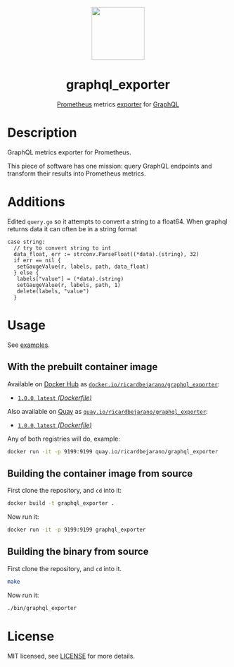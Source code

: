 <p align="center"><img src="https://emojipedia-us.s3.dualstack.us-west-1.amazonaws.com/thumbs/160/apple/271/axe_1fa93.png" width="120px"></p>
<h1 align="center">graphql_exporter</h1>
<p align="center"><a href="https://prometheus.io/">Prometheus</a> metrics <a href="https://prometheus.io/docs/instrumenting/exporters/">exporter</a> for <a href="https://www.graphql.com/">GraphQL</a></p>


# Description

GraphQL metrics exporter for Prometheus.

This piece of software has one mission: query GraphQL endpoints and transform their results into Prometheus metrics.

# Additions
Edited `query.go` so it attempts to convert a string to a float64. When graphql returns data it can often be in a string format
```
case string:
  // try to convert string to int
  data_float, err := strconv.ParseFloat((*data).(string), 32)
  if err == nil {
   setGaugeValue(r, labels, path, data_float)
  } else {
   labels["value"] = (*data).(string)
   setGaugeValue(r, labels, path, 1)
   delete(labels, "value")
  }
```


# Usage

See [examples](examples/README.md).

## With the prebuilt container image

Available on [Docker Hub](https://hub.docker.com) as [`docker.io/ricardbejarano/graphql_exporter`](https://hub.docker.com/r/ricardbejarano/graphql_exporter):

- [`1.0.0`, `latest` *(Dockerfile)*](Dockerfile)

Also available on [Quay](https://quay.io) as [`quay.io/ricardbejarano/graphql_exporter`](https://quay.io/repository/ricardbejarano/graphql_exporter):

- [`1.0.0`, `latest` *(Dockerfile)*](Dockerfile)

Any of both registries will do, example:

```bash
docker run -it -p 9199:9199 quay.io/ricardbejarano/graphql_exporter
```

## Building the container image from source

First clone the repository, and `cd` into it:

```bash
docker build -t graphql_exporter .
```

Now run it:

```bash
docker run -it -p 9199:9199 graphql_exporter
```

## Building the binary from source

First clone the repository, and `cd` into it.

```bash
make
```

Now run it:

```bash
./bin/graphql_exporter
```


# License

MIT licensed, see [LICENSE](LICENSE) for more details.

